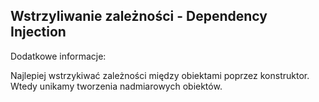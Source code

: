 ## Wstrzyliwanie zależności - Dependency Injection

Dodatkowe informacje:

Najlepiej wstrzykiwać zależności między obiektami poprzez konstruktor.
Wtedy unikamy tworzenia nadmiarowych obiektów.
